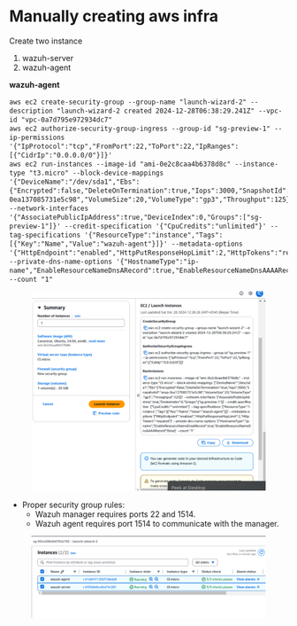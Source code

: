 # Manually creating aws infra

Create two instance

1. wazuh-server
2. wazuh-agent



**wazuh-agent**

```
aws ec2 create-security-group --group-name "launch-wizard-2" --description "launch-wizard-2 created 2024-12-28T06:38:29.241Z" --vpc-id "vpc-0a7d795e972934dc7" 
aws ec2 authorize-security-group-ingress --group-id "sg-preview-1" --ip-permissions '{"IpProtocol":"tcp","FromPort":22,"ToPort":22,"IpRanges":[{"CidrIp":"0.0.0.0/0"}]}' 
aws ec2 run-instances --image-id "ami-0e2c8caa4b6378d8c" --instance-type "t3.micro" --block-device-mappings '{"DeviceName":"/dev/sda1","Ebs":{"Encrypted":false,"DeleteOnTermination":true,"Iops":3000,"SnapshotId":"snap-0ea137085731e5c98","VolumeSize":20,"VolumeType":"gp3","Throughput":125}}' --network-interfaces '{"AssociatePublicIpAddress":true,"DeviceIndex":0,"Groups":["sg-preview-1"]}' --credit-specification '{"CpuCredits":"unlimited"}' --tag-specifications '{"ResourceType":"instance","Tags":[{"Key":"Name","Value":"wazuh-agent"}]}' --metadata-options '{"HttpEndpoint":"enabled","HttpPutResponseHopLimit":2,"HttpTokens":"required"}' --private-dns-name-options '{"HostnameType":"ip-name","EnableResourceNameDnsARecord":true,"EnableResourceNameDnsAAAARecord":false}' --count "1" 
```

<figure><img src="../../.gitbook/assets/image (6) (1) (1) (1).png" alt=""><figcaption></figcaption></figure>

* Proper security group rules:
  * Wazuh manager requires ports 22  and 1514.
  * Wazuh agent requires port 1514 to communicate with the manager.

<figure><img src="../../.gitbook/assets/image (1) (1) (1) (1) (1) (1) (1) (1) (1) (1).png" alt=""><figcaption></figcaption></figure>

